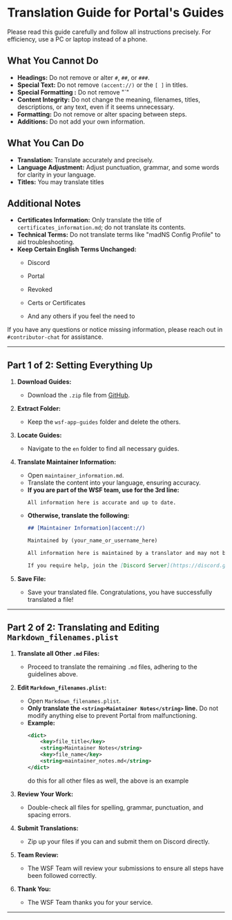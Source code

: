# Translation Guide for Portal's Guides

Please read this guide carefully and follow all instructions precisely. For efficiency, use a PC or laptop instead of a phone.

## What You **Cannot** Do
- **Headings:** Do not remove or alter `#`, `##`, or `###`.
- **Special Text:** Do not remove `(accent://)` or the `[ ]` in titles.
- **Special Formatting :** Do not remove "`"
- **Content Integrity:** Do not change the meaning, filenames, titles, descriptions, or any text, even if it seems unnecessary.
- **Formatting:** Do not remove or alter spacing between steps.
- **Additions:** Do not add your own information.

## What You **Can** Do
- **Translation:** Translate accurately and precisely.
- **Language Adjustment:** Adjust punctuation, grammar, and some words for clarity in your language.
- **Titles:** You may translate titles

## Additional Notes
- **Certificates Information:** Only translate the title of `certificates_information.md`; do not translate its contents.
- **Technical Terms:** Do not translate terms like "madNS Config Profile" to aid troubleshooting.
- **Keep Certain English Terms Unchanged:**
  - Discord
  - Portal
  - Revoked
  - Certs or Certificates
 
  - And any others if you feel the need to

If you have any questions or notice missing information, please reach out in `#contributor-chat` for assistance.

---

## Part 1 of 2: Setting Everything Up

1. **Download Guides:**
   - Download the `.zip` file from [GitHub](https://github.com/WhySooooFurious/Ultimate-Sideloading-Guide/archive/refs/heads/main.zip).

2. **Extract Folder:**
   - Keep the `wsf-app-guides` folder and delete the others.

3. **Locate Guides:**
   - Navigate to the `en` folder to find all necessary guides.

4. **Translate Maintainer Information:**
   - Open `maintainer_information.md`.
   - Translate the content into your language, ensuring accuracy.
   - **If you are part of the WSF team, use for the 3rd line:**
     ```
     All information here is accurate and up to date.
     ```
   - **Otherwise, translate the following:**
     ```markdown
     ## [Maintainer Information](accent://)

     Maintained by (your_name_or_username_here)

     All information here is maintained by a translator and may not be accurate or up to date.

     If you require help, join the [Discord Server](https://discord.gg/wsf)
     ```

5. **Save File:**
   - Save your translated file. Congratulations, you have successfully translated a file!

---

## Part 2 of 2: Translating and Editing `Markdown_filenames.plist`

1. **Translate all Other `.md` Files:**
   - Proceed to translate the remaining `.md` files, adhering to the guidelines above.

2. **Edit `Markdown_filenames.plist`:**
   - Open `Markdown_filenames.plist`.
   - **Only translate the `<string>Maintainer Notes</string>` line.** Do not modify anything else to prevent Portal from malfunctioning.
   - **Example:**
     ```xml
     <dict>
         <key>file_title</key>
         <string>Maintainer Notes</string>
         <key>file_name</key>
         <string>maintainer_notes.md</string>
     </dict>
     ```
     do this for all other files as well, the above is an example

3. **Review Your Work:**
   - Double-check all files for spelling, grammar, punctuation, and spacing errors.

4. **Submit Translations:**
   - Zip up your files if you can and submit them on Discord directly.

5. **Team Review:**
   - The WSF Team will review your submissions to ensure all steps have been followed correctly.

6. **Thank You:**
   - The WSF Team thanks you for your service.

---
